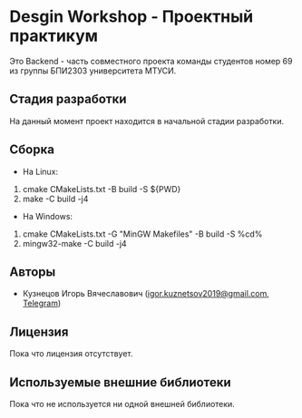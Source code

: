 # Desgin Workshop - Проектный практикум

Это Backend - часть совместного проекта команды студентов номер 69 из группы БПИ2303 университета МТУСИ.

## Стадия разработки
На данный момент проект находится в начальной стадии разработки.

## Сборка
* На Linux:
1. cmake CMakeLists.txt -B build -S ${PWD}
2. make -C build -j4

* На Windows:
1. cmake CMakeLists.txt -G "MinGW Makefiles" -B build -S %cd%
2. mingw32-make -C build -j4
## Авторы
- Кузнецов Игорь Вячеславович (igor.kuznetsov2019@gmail.com, [Telegram](https://t.me/kivthe))
## Лицензия
Пока что лицензия отсутствует.
## Используемые внешние библиотеки
Пока что не используется ни одной внешней библиотеки.